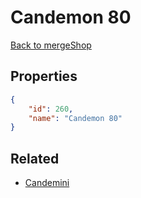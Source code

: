 # Candemon 80

<no description available>

[Back to mergeShop](../merge-shops.md)

## Properties

```json
{
    "id": 260,
    "name": "Candemon 80"
}
```

## Related

- [Candemini](../items/16612-candemini.md)

